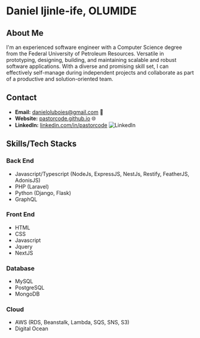 # Daniel Ijinle-ife, OLUMIDE

## About Me

I'm an experienced software engineer with a Computer Science degree from the Federal University of Petroleum Resources. Versatile in prototyping, designing, building, and maintaining scalable and robust software applications. With a diverse and promising skill set, I can effectively self-manage during independent projects and collaborate as part of a productive and solution-oriented team.

## Contact

- **Email:** [danieloluboies@gmail.com](mailto:danieloluboies@gmail.com) 📧
- **Website:** [pastorcode.github.io](https://pastorcode.github.io/) 🌐
- **LinkedIn:** [linkedin.com/in/pastorcode](https://www.linkedin.com/in/pastorcode/) ![LinkedIn](https://img.shields.io/badge/-LinkedIn-blue)

## Skills/Tech Stacks

### Back End

- Javascript/Typescript (NodeJs, ExpressJS, NestJs, Restify, FeatherJS, AdonisJS)
- PHP (Laravel)
- Python (Django, Flask)
- GraphQL

### Front End

- HTML
- CSS
- Javascript
- Jquery
- NextJS

### Database

- MySQL
- PostgreSQL
- MongoDB

### Cloud

- AWS (RDS, Beanstalk, Lambda, SQS, SNS, S3)
- Digital Ocean
